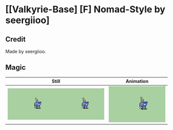 # [\[Valkyrie-Base\] \[F\] Nomad-Style by seergiioo]

## Credit

Made by seergiioo.
	
## Magic

| Still | Animation |
| :---: | :-------: |
| ![Magic still](./Magic_000.png) | ![Magic animation](./Magic.gif) |
